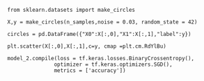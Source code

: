 `from sklearn.datasets import make_circles`

`X,y = make_circles(n_samples,noise = 0.03, random_state = 42)`

`circles = pd.DataFrame({"X0":X[:,0],"X1":X[:,1],"label":y})`

`plt.scatter(X[:,0],X[:,1],c=y, cmap =plt.cm.RdYlBu)`

    
    model_2.compile(loss = tf.keras.losses.BinaryCrossentropy(),
                   optimizer = tf.keras.optimizers.SGD(),
                   metrics = ['accuracy'])
    
